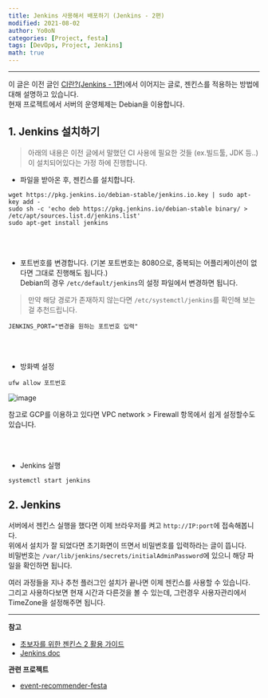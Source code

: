 ```yaml
---
title: Jenkins 사용해서 배포하기 (Jenkins - 2편)
modified: 2021-08-02
author: Yo0oN
categories: [Project, festa]
tags: [DevOps, Project, Jenkins]
math: true
---
```


<hr>

이 글은 이전 글인 [CI란?(Jenkins - 1편)](https://yo0on.github.io/posts/Jenkins1편/)에서 이어지는 글로, 젠킨스를 적용하는 방법에 대해 설명하고 있습니다.    
현재 프로젝트에서 서버의 운영체제는 Debian을 이용합니다.

## 1. Jenkins 설치하기

> 아래의 내용은 이전 글에서 말했던 CI 사용에 필요한 것들 (ex.빌드툴, JDK 등..)이 설치되어있다는 가정 하에 진행합니다.    


- 파일을 받아온 후, 젠킨스를 설치합니다.    

```
wget https://pkg.jenkins.io/debian-stable/jenkins.io.key | sudo apt-key add -
sudo sh -c 'echo deb https://pkg.jenkins.io/debian-stable binary/ > /etc/apt/sources.list.d/jenkins.list'
sudo apt-get install jenkins
```
<br>
<br>

- 포트번호를 변경합니다. (기본 포트번호는 8080으로, 중복되는 어플리케이션이 없다면 그대로 진행해도 됩니다.)    
Debian의 경우 `/etc/default/jenkins`의 설정 파일에서 변경하면 됩니다.

> 만약 해당 경로가 존재하지 않는다면 `/etc/systemctl/jenkins`를 확인해 보는걸 추천드립니다.    

```
JENKINS_PORT="변경을 원하는 포트번호 입력"
```

<br>
<br>

- 방화벽 설정    

```
ufw allow 포트번호
```

![image](https://user-images.githubusercontent.com/53729311/128366908-e6916a3e-6d17-4ead-a962-bc17e2c53b3e.png)

참고로 GCP를 이용하고 있다면 VPC network > Firewall 항목에서 쉽게 설정할수도 있습니다.

<br>
<br>

- Jenkins 실행    

```
systemctl start jenkins
```



## 2. Jenkins

서버에서 젠킨스 실행을 했다면 이제 브라우저를 켜고 `http://IP:port`에 접속해봅니다.    
위에서 설치가 잘 되었다면 초기화면이 뜨면서 비밀번호를 입력하라는 글이 뜹니다.    
비밀번호는 `/var/lib/jenkins/secrets/initialAdminPassword`에 있으니 해당 파일을 확인하면 됩니다.    

여러 과정들을 지나 추천 플러그인 설치가 끝나면 이제 젠킨스를 사용할 수 있습니다.    
그리고 사용하다보면 현재 시간과 다른것을 볼 수 있는데, 그런경우 사용자관리에서 TimeZone을 설정해주면 됩니다.








<hr>

**참고**
- [초보자를 위한 젠킨스 2 활용 가이드](http://www.kyobobook.co.kr/product/detailViewKor.laf?ejkGb=KOR&mallGb=KOR&barcode=9791161752143&orderClick=LEa&Kc=)
- [Jenkins doc](https://www.jenkins.io/doc/book/installing/)

**관련 프로젝트**
- [event-recommender-festa](https://github.com/f-lab-edu/event-recommender-festa)
